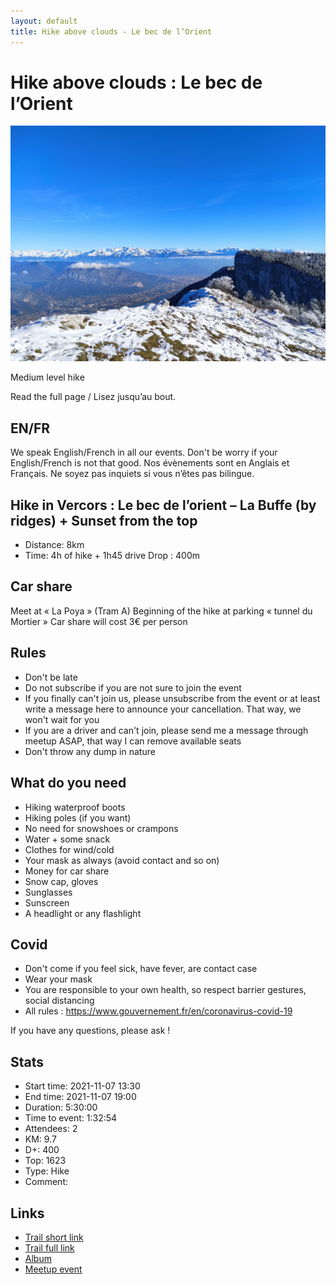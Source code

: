 ```yaml
---
layout: default
title: Hike above clouds - Le bec de l’Orient
---
```


# Hike above clouds : Le bec de l’Orient

![2021-11-07-orient](../img/orig/2021-11-07-orient.jpg)

Medium level hike

Read the full page / Lisez jusqu’au bout.

##  EN/FR 
We speak English/French in all our events. Don't be worry if your English/French is not that good. Nos évènements sont en Anglais et Français. Ne soyez pas inquiets si vous n’êtes pas bilingue.

##  Hike in Vercors : Le bec de l’orient – La Buffe (by ridges) + Sunset from the top 
* Distance: 8km
* Time: 4h of hike + 1h45 drive
Drop : 400m

##  Car share 
Meet at « La Poya » (Tram A)
Beginning of the hike at parking « tunnel du Mortier »
Car share will cost 3€ per person

##  Rules 
- Don't be late
- Do not subscribe if you are not sure to join the event
- If you finally can't join us, please unsubscribe from the event or at least write a message here to announce your cancellation. That way, we won't wait for you
- If you are a driver and can't join, please send me a message through meetup ASAP, that way I can remove available seats
- Don't throw any dump in nature

##  What do you need 
- Hiking waterproof boots
- Hiking poles (if you want)
- No need for snowshoes or crampons
- Water + some snack
- Clothes for wind/cold
- Your mask as always (avoid contact and so on)
- Money for car share
- Snow cap, gloves
- Sunglasses
- Sunscreen
- A headlight or any flashlight

##  Covid 
- Don't come if you feel sick, have fever, are contact case
- Wear your mask
- You are responsible to your own health, so respect barrier gestures, social distancing
- All rules : https://www.gouvernement.fr/en/coronavirus-covid-19

If you have any questions, please ask !

## Stats

- Start time: 2021-11-07 13:30
- End time: 2021-11-07 19:00
- Duration: 5:30:00
- Time to event: 1:32:54
- Attendees: 2
- KM: 9.7
- D+: 400
- Top: 1623
- Type: Hike
- Comment: 

## Links

- [Trail short link](https://s.42l.fr/UErNPu-C)
- [Trail full link]()
- [Album](https://binnette.github.io/GacImg2021/2021-11-07-Hike-above-clouds-Le-bec-de-lOrient.html)
- [Meetup event](https://www.meetup.com/grenoble-adventure-club-english-french/events/281925413/)
